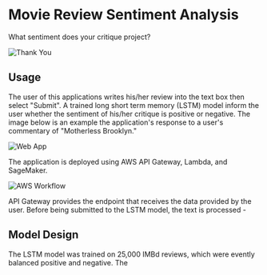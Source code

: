 


# Movie Review Sentiment Analysis

What sentiment does your critique project?

![Thank You](https://github.com/Morgan-Sell/movie-review-web-app/master/images/enjoy_the_show.jpg)

## Usage
The user of this applications writes his/her review into the text box then select "Submit". A trained long short term memory (LSTM) model inform the user whether the sentiment of his/her critique is positive or negative. The image below is an example the application's response to a user's commentary of "Motherless Brooklyn."

![Web App](https://github.com/Morgan-Sell/movie-review-web-app/tree/master/images/web-app-sample.jpg)

The application is deployed using AWS API Gateway, Lambda, and SageMaker. 

![AWS Workflow](https://github.com/Morgan-Sell/movie-review-web-app/master/images/aws_work_flow.png)

API Gateway provides the endpoint that receives the data provided by the user. Before being submitted to the LSTM model, the text is processed -  

## Model Design
The LSTM model was trained on 25,000 IMBd reviews, which were evently balanced positive and negative. The 
